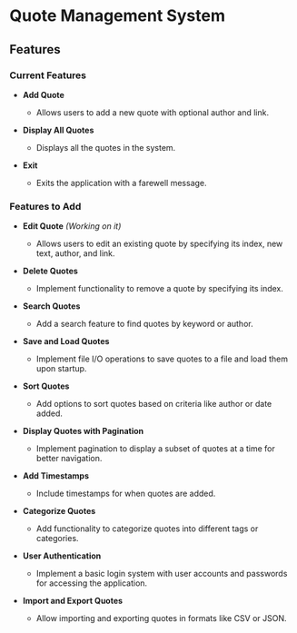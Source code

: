 # Quote Management System
## Features
### Current Features
- **Add Quote**

    - Allows users to add a new quote with optional author and link.

- **Display All Quotes**

    - Displays all the quotes in the system.


- **Exit**

    - Exits the application with a farewell message.

### Features to Add

- **Edit Quote** *(Working on it)*

    - Allows users to edit an existing quote by specifying its index, new text, author, and link.


- **Delete Quotes**

    - Implement functionality to remove a quote by specifying its index.

- **Search Quotes**

    - Add a search feature to find quotes by keyword or author.

- **Save and Load Quotes**

    - Implement file I/O operations to save quotes to a file and load them upon startup.

- **Sort Quotes**

    - Add options to sort quotes based on criteria like author or date added.

- **Display Quotes with Pagination**

    - Implement pagination to display a subset of quotes at a time for better navigation.

- **Add Timestamps**

    - Include timestamps for when quotes are added.

- **Categorize Quotes**

    - Add functionality to categorize quotes into different tags or categories.

- **User Authentication**

    - Implement a basic login system with user accounts and passwords for accessing the application.

- **Import and Export Quotes**

    - Allow importing and exporting quotes in formats like CSV or JSON.
